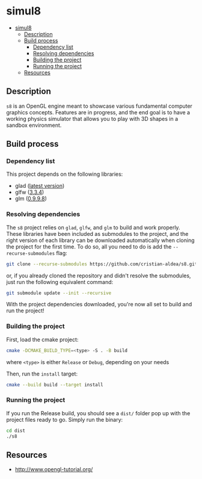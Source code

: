 # simul8

- [simul8](#simul8)
  - [Description](#description)
  - [Build process](#build-process)
    - [Dependency list](#dependency-list)
    - [Resolving dependencies](#resolving-dependencies)
    - [Building the project](#building-the-project)
    - [Running the project](#running-the-project)
  - [Resources](#resources)

## Description

`s8` is an OpenGL engine meant to showcase various fundamental computer graphics concepts. Features are in progress, and the end goal is to have a working physics simulator that allows you to play with 3D shapes in a sandbox environment.

## Build process

### Dependency list

This project depends on the following libraries:

- glad ([latest version](https://github.com/Dav1dde/glad))
- glfw ([3.3.4](https://github.com/glfw/glfw/releases/tag/3.3.4))
- glm ([0.9.9.8](https://github.com/g-truc/glm/releases/tag/0.9.9.8))

### Resolving dependencies

The `s8` project relies on `glad`, `glfw`, and `glm` to build and work properly. These libraries have been included as submodules to the project, and the right version of each library can be downloaded automatically when cloning the project for the first time. To do so, all you need to do is add the `--recurse-submodules` flag:

```bash
git clone --recurse-submodules https://github.com/cristian-aldea/s8.git
```

or, if you already cloned the repository and didn't resolve the submodules, just run the following equivalent command:

```bash
git submodule update --init --recursive
```

With the project dependencies downloaded, you're now all set to build and run the project!

### Building the project

First, load the cmake project:

```bash
cmake -DCMAKE_BUILD_TYPE=<type> -S . -B build
```

where `<type>` is either `Release` or `Debug`, depending on your needs

Then, run the `install` target:

```bash
cmake --build build --target install
```

### Running the project

If you run the Release build, you should see a `dist/` folder pop up with the project files ready to go. Simply run the binary:

```bash
cd dist
./s8
```

## Resources

- http://www.opengl-tutorial.org/
